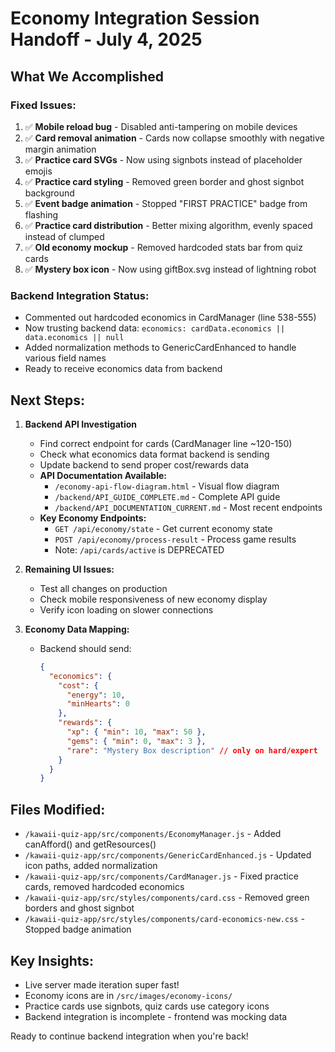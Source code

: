 # Economy Integration Session Handoff - July 4, 2025

## What We Accomplished

### Fixed Issues:
1. ✅ **Mobile reload bug** - Disabled anti-tampering on mobile devices
2. ✅ **Card removal animation** - Cards now collapse smoothly with negative margin animation
3. ✅ **Practice card SVGs** - Now using signbots instead of placeholder emojis
4. ✅ **Practice card styling** - Removed green border and ghost signbot background
5. ✅ **Event badge animation** - Stopped "FIRST PRACTICE" badge from flashing
6. ✅ **Practice card distribution** - Better mixing algorithm, evenly spaced instead of clumped
7. ✅ **Old economy mockup** - Removed hardcoded stats bar from quiz cards
8. ✅ **Mystery box icon** - Now using giftBox.svg instead of lightning robot

### Backend Integration Status:
- Commented out hardcoded economics in CardManager (line 538-555)
- Now trusting backend data: `economics: cardData.economics || data.economics || null`
- Added normalization methods to GenericCardEnhanced to handle various field names
- Ready to receive economics data from backend

## Next Steps:

1. **Backend API Investigation**
   - Find correct endpoint for cards (CardManager line ~120-150)
   - Check what economics data format backend is sending
   - Update backend to send proper cost/rewards data
   - **API Documentation Available:**
     - `/economy-api-flow-diagram.html` - Visual flow diagram
     - `/backend/API_GUIDE_COMPLETE.md` - Complete API guide
     - `/backend/API_DOCUMENTATION_CURRENT.md` - Most recent endpoints
   - **Key Economy Endpoints:**
     - `GET /api/economy/state` - Get current economy state
     - `POST /api/economy/process-result` - Process game results
     - Note: `/api/cards/active` is DEPRECATED

2. **Remaining UI Issues:**
   - Test all changes on production
   - Check mobile responsiveness of new economy display
   - Verify icon loading on slower connections

3. **Economy Data Mapping:**
   - Backend should send:
     ```json
     {
       "economics": {
         "cost": {
           "energy": 10,
           "minHearts": 0
         },
         "rewards": {
           "xp": { "min": 10, "max": 50 },
           "gems": { "min": 0, "max": 3 },
           "rare": "Mystery Box description" // only on hard/expert
         }
       }
     }
     ```

## Files Modified:
- `/kawaii-quiz-app/src/components/EconomyManager.js` - Added canAfford() and getResources()
- `/kawaii-quiz-app/src/components/GenericCardEnhanced.js` - Updated icon paths, added normalization
- `/kawaii-quiz-app/src/components/CardManager.js` - Fixed practice cards, removed hardcoded economics
- `/kawaii-quiz-app/src/styles/components/card.css` - Removed green borders and ghost signbot
- `/kawaii-quiz-app/src/styles/components/card-economics-new.css` - Stopped badge animation

## Key Insights:
- Live server made iteration super fast!
- Economy icons are in `/src/images/economy-icons/`
- Practice cards use signbots, quiz cards use category icons
- Backend integration is incomplete - frontend was mocking data

Ready to continue backend integration when you're back!